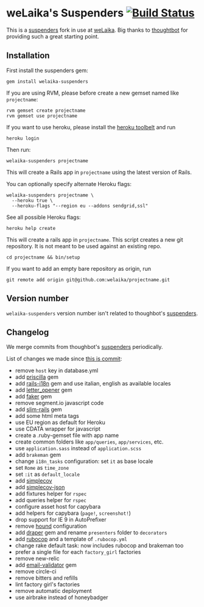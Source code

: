 # weLaika's Suspenders [![Build Status](https://travis-ci.org/welaika/welaika-suspenders.svg?branch=master)](https://travis-ci.org/welaika/welaika-suspenders)

This is a [suspenders](https://github.com/thoughtbot/suspenders) fork in use at [weLaika](http://dev.welaika.com).
Big thanks to [thoughtbot](http://thoughtbot.com/community) for providing such a great starting point.

## Installation

First install the suspenders gem:

    gem install welaika-suspenders

If you are using RVM, please before create a new gemset named like `projectname`:

    rvm gemset create projectname
    rvm gemset use projectname

If you want to use heroku, please install the [heroku toolbelt](https://toolbelt.heroku.com/) and run

    heroku login

Then run:

    welaika-suspenders projectname

This will create a Rails app in `projectname` using the latest version of Rails.

You can optionally specify alternate Heroku flags:

    welaika-suspenders projectname \
      --heroku true \
      --heroku-flags "--region eu --addons sendgrid,ssl"

See all possible Heroku flags:

    heroku help create

This will create a rails app in `projectname`. This script creates a
new git repository. It is not meant to be used against an existing repo.

    cd projectname && bin/setup

If you want to add an empty bare repository as origin, run

    git remote add origin git@github.com:welaika/projectname.git

## Version number

`welaika-suspenders` version number isn't related to thoughbot's [suspenders](https://github.com/thoughtbot/suspenders).

## Changelog

We merge commits from thoughbot's [suspenders](https://github.com/thoughtbot/suspenders) periodically.

List of changes we made since [this is commit](https://github.com/thoughtbot/suspenders/tree/d24d6eab4cc254f8bebfd73fd2b26fbbd2647e86):
- remove `host` key in database.yml
- add [priscilla](https://github.com/Arkham/priscilla) gem
- add [rails-i18n](https://github.com/svenfuchs/rails-i18n) gem and use italian, english as available locales
- add [letter_opener](https://github.com/ryanb/letter_opener) gem
- add [faker](https://github.com/stympy/faker) gem
- remove segment.io javascript code
- add [slim-rails](https://github.com/slim-template/slim-rails) gem
- add some html meta tags
- use EU region as default for Heroku
- use CDATA wrapper for javascript
- create a .ruby-gemset file with app name
- create common folders like `app/queries`, `app/services`, etc.
- use `application.sass` instead of `application.scss`
- add `brakeman` gem
- change `i18n_tasks` configuration: set `it` as base locale
- set `Rome` as `time_zone`
- set `:it` as `default_locale`
- add [simplecov](https://github.com/colszowka/simplecov)
- add [simplecov-json](https://github.com/vicentllongo/simplecov-json)
- add fixtures helper for `rspec`
- add queries helper for `rspec`
- configure asset host for capybara
- add helpers for capybara (`page!`, `screenshot!`)
- drop support for IE 9 in AutoPrefixer
- remove [hound](https://houndci.com) configuration
- add [draper](https://github.com/drapergem/draper) gem and rename `presenters` folder to `decorators`
- add [rubocop](https://github.com/bbatsov/rubocop) and a template of `.rubocop.yml`
- change rake default task: now includes rubocop and brakeman too
- prefer a single file for each `factory_girl` factories
- remove new-relic
- add [email-validator](https://github.com/balexand/email_validator) gem
- remove circle-ci
- remove bitters and refills
- lint factory girl's factories
- remove automatic deployment
- use airbrake instead of honeybadger
